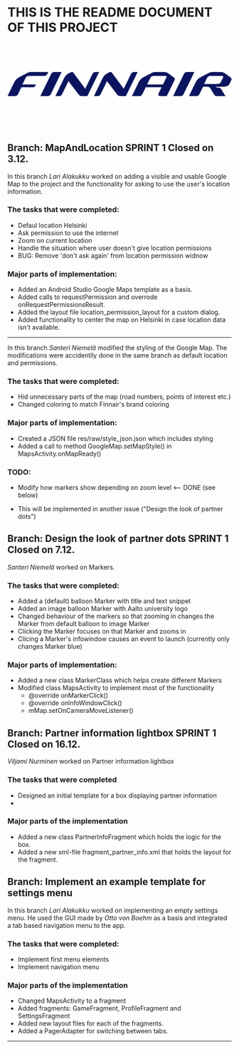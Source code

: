 #														THIS IS THE README DOCUMENT OF THIS PROJECT

![Finnair Plus](/app/src/main/res/drawable-v24/finnair_logo.jpg "Finnair Plus")
## Branch: MapAndLocation SPRINT 1 Closed on 3.12.


In this branch _Lari Alakukku_ worked on adding a visible and usable Google Map to the project and the functionality
for asking to use the user's location information.

### The tasks that were completed:

 * Defaul location Helsinki
 * Ask permission to use the internet
 * Zoom on current location
 * Handle the situation where user doesn't give location permissions
 * BUG: Remove 'don't ask again' from location permission widnow


### Major parts of implementation:

 * Added an Android Studio Google Maps template as a basis.
 * Added calls to requestPermission and overrode onRequestPermissionsResult.
 * Added the layout file location_permission_layout for a custom dialog.
 * Added functionality to center the map on Helsinki in case location data isn't available.



--------------------------------------------------------------------------------------------


In this branch _Santeri Niemelä_ modified the styling of the Google Map. The modifications were 
accidentlly done in the same branch as default location and permissions.

### The tasks that were completed:
* Hid unnecessary parts of the map (road numbers, points of interest etc.)
* Changed coloring to match Finnair's brand coloring


### Major parts of implementation:

* Created a JSON file res/raw/style_json.json which includes styling
* Added a call to method GoogleMap.setMapStyle() in MapsActivity.onMapReady()

### TODO:
* Modify how markers show depending on zoom level  <-- DONE (see below)
- This will be implemented in another issue ("Design the look of partner dots")


## Branch: Design the look of partner dots SPRINT 1 Closed on 7.12.
_Santeri Niemelä_ worked on Markers. 

### The tasks that were completed:
* Added a (default) balloon Marker with title and text snippet
* Added an image balloon Marker with Aalto university logo
* Changed behaviour of the markers so that zooming in changes the Marker from default balloon to image Marker
* Clicking the Marker focuses on that Marker and zooms in
* Clicing a Marker's infowindow causes an event to launch (currently only changes Marker blue)


### Major parts of implementation:

* Added a new class MarkerClass which helps create different Markers
* Modified class MapsActivity to implement most of the functionality
    - @override onMarkerClick()
    - @override onInfoWindowClick()
    - mMap.setOnCameraMoveListener()

## Branch: Partner information lightbox  SPRINT 1 Closed on 16.12.
_Viljami Nurminen_ worked on Partner information lightbox

### The tasks that were completed
* Designed an initial template for a box displaying partner information 
* 


### Major parts of the implementation
* Added a new class PartnerInfoFragment which holds the logic for the box.
* Added a new xml-file fragment\_partner\_info.xml that holds the layout for the fragment.


## Branch: Implement an example template for settings menu

In this branch _Lari Alakukku_ worked on implementing an empty settings menu. He used the GUI made by _Otto von Boehm_ as a basis and integrated a tab based navigation menu to the app.

### The tasks that were completed:

* Implement first menu elements
* Implement navigation menu

### Major parts of the implementation

* Changed MapsActivity to a fragment
* Added fragments: GameFragment, ProfileFragment and SettingsFragment
* Added new layout files for each of the fragments.
* Added a PagerAdapter for switching between tabs.


-----------------------------------------------------------------------------------------------